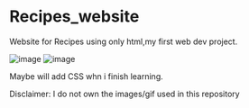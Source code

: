 # Recipes_website
Website for Recipes using only html,my first web dev project.

![image](https://user-images.githubusercontent.com/93701274/192571782-bf7448aa-d2d1-4463-94d8-46e21467fcbb.png)
![image](https://user-images.githubusercontent.com/93701274/192571822-df72ae8e-42a4-4bee-aa9c-4cb16072fd83.png)


Maybe will add CSS whn i finish learning.

Disclaimer: I do not own the images/gif used in this repository
